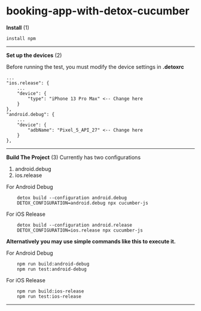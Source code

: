 # booking-app-with-detox-cucumber

**Install** (1)

    install npm

---
**Set up the devices** (2)

Before running the test, you must modify the device settings in **.detoxrc**

    ...
    "ios.release": {
		...
	    "device": {
		    "type": "iPhone 13 Pro Max" <-- Change here
	    }
    },
    "android.debug": {
		...
	    "device": {
		    "adbName": "Pixel_5_API_27" <-- Change here
	    }
    },
    
   ---
**Build The Project** (3)
Currently has two configurations
1. android.debug
2. ios.release


For Android Debug

	    detox build --configuration android.debug
	    DETOX_CONFIGURATION=android.debug npx cucumber-js

For iOS Release

	    detox build --configuration android.release
	    DETOX_CONFIGURATION=ios.release npx cucumber-js

**Alternatively you may use simple commands like this to execute it.**

For Android Debug

	    npm run build:android-debug
	    npm run test:android-debug

For iOS Release

	    npm run build:ios-release
	    npm run test:ios-release



-----